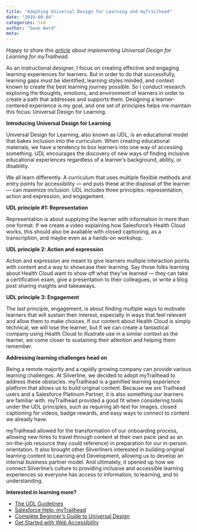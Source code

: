 ```yaml
---
title: "Adopting Universal Design for Learning and myTrailhead"
date: "2019-09-04"
categories: lxd 
author: "Sean Ward"
meta:
---
```


*Happy to share this [article](https://silverlinecrm.com/blog/help-training/adopting-universal-design-for-learning-and-mytrailhead/) about implementing Universal Design for Learning for myTrailhead.* 

As an instructional designer, I focus on creating effective and engaging learning experiences for learners. But in order to do that successfully, learning gaps must be identified, learning styles minded, and context known to create the best learning journey possible. So I conduct research exploring the thoughts, emotions, and environment of learners in order to create a path that addresses and supports them. Designing a learner-centered experience is my goal, and one set of principles helps me maintain this focus: Universal Design for Learning.

**Introducing Universal Design for Learning**

Universal Design for Learning, also known as UDL, is an educational model that bakes inclusion into the curriculum. When creating educational materials, we have a tendency to box learners into one way of accessing something. UDL encourages the discovery of new ways of finding inclusive educational experiences regardless of a learner’s background, ability, or disability.

We all learn differently. A curriculum that uses multiple flexible methods and entry points for accessibility — and puts these at the disposal of the learner — can maximize inclusion. UDL includes three principles: representation, action and expression, and engagement. 

**UDL principle #1: Representation**

Representation is about supplying the learner with information in more than one format. If we create a video explaining how Salesforce’s Health Cloud works, this should also be available with closed captioning, as a transcription, and maybe even as a hands-on workshop. 

**UDL principle 2: Action and expression**

Action and expression are meant to give learners multiple interaction points with content and a way to showcase their learning. Say those folks learning about Health Cloud want to show off what they’ve learned — they can take a certification exam, give a presentation to their colleagues, or write a blog post sharing insights and takeaways.   

**UDL principle 3: Engagement**

The last principle, engagement, is about finding multiple ways to motivate learners that will sustain their interest, especially in ways that feel relevant and allow them to make choices. If our content about Health Cloud is simply technical, we will lose the learner, but if we can create a fantastical company using Health Cloud to illustrate use in a similar context as the learner, we come closer to sustaining their attention and helping them remember. 

**Addressing learning challenges head on**

Being a remote majority and a rapidly growing company can provide various learning challenges. At Silverline, we decided to adopt myTrailhead to address these obstacles. myTrailhead is a gamified learning experience platform that allows us to build original content. Because we are Trailhead users and a Salesforce Platinum Partner, it is also something our learners are familiar with. myTrailhead provided a good fit when considering tools under the UDL principles, such as requiring alt-text for images, closed captioning for videos, badge rewards, and easy ways to connect to content we already have.

myTrailhead allowed for the transformation of our onboarding process, allowing new hires to travel through content at their own pace (and as an on-the-job resource they could reference) in preparation for our in-person orientation. It also brought other Silverliners interested in building original learning content to Learning and Development, allowing us to develop an internal business partner model. And ultimately, it opened up how we connect Silverline’s culture to providing inclusive and accessible learning experiences so everyone has access to information, to learning, and to understanding.

**Interested in learning more?**
- [The UDL Guidelines](http://udlguidelines.cast.org/)
- [Salesforce Help: myTrailhead](https://help.salesforce.com/articleView?id=mth_intro.htm&type=5)
- [Complete Beginner’s Guide to Universal Design](https://www.uxbooth.com/articles/complete-beginners-guide-to-universal-design/)
- [Get Started with Web Accessibility](https://trailhead.salesforce.com/en/content/learn/trails/get-started-with-web-accessibility)
